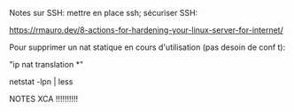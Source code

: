 
Notes sur SSH: mettre en place ssh; sécuriser SSH: 

https://rmauro.dev/8-actions-for-hardening-your-linux-server-for-internet/



Pour supprimer un nat statique en cours d'utilisation (pas desoin de conf t):

"ip nat translation *"
 
 
 netstat -lpn | less


NOTES XCA !!!!!!!!!!


